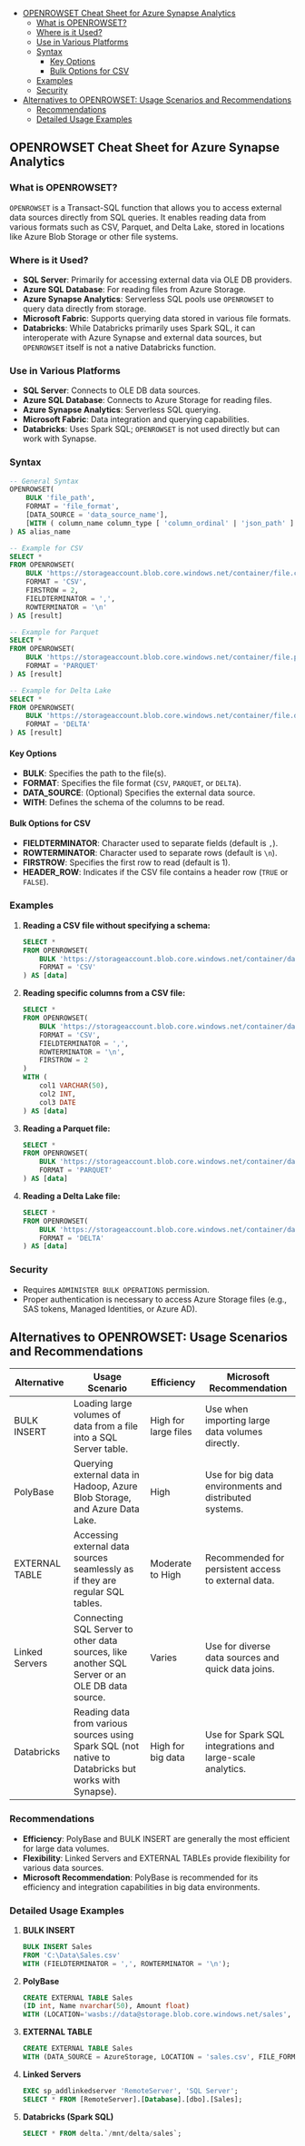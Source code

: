 - [OPENROWSET Cheat Sheet for Azure Synapse Analytics](#openrowset-cheat-sheet-for-azure-synapse-analytics)
  - [What is OPENROWSET?](#what-is-openrowset)
  - [Where is it Used?](#where-is-it-used)
  - [Use in Various Platforms](#use-in-various-platforms)
  - [Syntax](#syntax)
    - [Key Options](#key-options)
    - [Bulk Options for CSV](#bulk-options-for-csv)
  - [Examples](#examples)
  - [Security](#security)
- [Alternatives to OPENROWSET: Usage Scenarios and Recommendations](#alternatives-to-openrowset-usage-scenarios-and-recommendations)
  - [Recommendations](#recommendations)
  - [Detailed Usage Examples](#detailed-usage-examples)

## OPENROWSET Cheat Sheet for Azure Synapse Analytics

### What is OPENROWSET?

`OPENROWSET` is a Transact-SQL function that allows you to access external data sources directly from SQL queries. It enables reading data from various formats such as CSV, Parquet, and Delta Lake, stored in locations like Azure Blob Storage or other file systems.

### Where is it Used?

- **SQL Server**: Primarily for accessing external data via OLE DB providers.
- **Azure SQL Database**: For reading files from Azure Storage.
- **Azure Synapse Analytics**: Serverless SQL pools use `OPENROWSET` to query data directly from storage.
- **Microsoft Fabric**: Supports querying data stored in various file formats.
- **Databricks**: While Databricks primarily uses Spark SQL, it can interoperate with Azure Synapse and external data sources, but `OPENROWSET` itself is not a native Databricks function.

### Use in Various Platforms

- **SQL Server**: Connects to OLE DB data sources.
- **Azure SQL Database**: Connects to Azure Storage for reading files.
- **Azure Synapse Analytics**: Serverless SQL querying.
- **Microsoft Fabric**: Data integration and querying capabilities.
- **Databricks**: Uses Spark SQL; `OPENROWSET` is not used directly but can work with Synapse.

### Syntax
```sql
-- General Syntax
OPENROWSET(
    BULK 'file_path',
    FORMAT = 'file_format',
    [DATA_SOURCE = 'data_source_name'],
    [WITH ( column_name column_type [ 'column_ordinal' | 'json_path' ] )]
) AS alias_name

-- Example for CSV
SELECT * 
FROM OPENROWSET(
    BULK 'https://storageaccount.blob.core.windows.net/container/file.csv',
    FORMAT = 'CSV',
    FIRSTROW = 2,
    FIELDTERMINATOR = ',',
    ROWTERMINATOR = '\n'
) AS [result]

-- Example for Parquet
SELECT * 
FROM OPENROWSET(
    BULK 'https://storageaccount.blob.core.windows.net/container/file.parquet',
    FORMAT = 'PARQUET'
) AS [result]

-- Example for Delta Lake
SELECT * 
FROM OPENROWSET(
    BULK 'https://storageaccount.blob.core.windows.net/container/file.delta',
    FORMAT = 'DELTA'
) AS [result]
```

#### Key Options
- **BULK**: Specifies the path to the file(s).
- **FORMAT**: Specifies the file format (`CSV`, `PARQUET`, or `DELTA`).
- **DATA_SOURCE**: (Optional) Specifies the external data source.
- **WITH**: Defines the schema of the columns to be read.

#### Bulk Options for CSV
- **FIELDTERMINATOR**: Character used to separate fields (default is `,`).
- **ROWTERMINATOR**: Character used to separate rows (default is `\n`).
- **FIRSTROW**: Specifies the first row to read (default is 1).
- **HEADER_ROW**: Indicates if the CSV file contains a header row (`TRUE` or `FALSE`).

### Examples

1. **Reading a CSV file without specifying a schema:**
    ```sql
    SELECT * 
    FROM OPENROWSET(
        BULK 'https://storageaccount.blob.core.windows.net/container/data.csv',
        FORMAT = 'CSV'
    ) AS [data]
    ```

2. **Reading specific columns from a CSV file:**
    ```sql
    SELECT * 
    FROM OPENROWSET(
        BULK 'https://storageaccount.blob.core.windows.net/container/data.csv',
        FORMAT = 'CSV',
        FIELDTERMINATOR = ',',
        ROWTERMINATOR = '\n',
        FIRSTROW = 2
    )
    WITH (
        col1 VARCHAR(50),
        col2 INT,
        col3 DATE
    ) AS [data]
    ```

3. **Reading a Parquet file:**
    ```sql
    SELECT * 
    FROM OPENROWSET(
        BULK 'https://storageaccount.blob.core.windows.net/container/data.parquet',
        FORMAT = 'PARQUET'
    ) AS [data]
    ```

4. **Reading a Delta Lake file:**
    ```sql
    SELECT * 
    FROM OPENROWSET(
        BULK 'https://storageaccount.blob.core.windows.net/container/data.delta',
        FORMAT = 'DELTA'
    ) AS [data]
    ```

### Security
- Requires `ADMINISTER BULK OPERATIONS` permission.
- Proper authentication is necessary to access Azure Storage files (e.g., SAS tokens, Managed Identities, or Azure AD).

## Alternatives to OPENROWSET: Usage Scenarios and Recommendations

| Alternative      | Usage Scenario                                                                                             | Efficiency           | Microsoft Recommendation                             |
|------------------|------------------------------------------------------------------------------------------------------------|----------------------|------------------------------------------------------|
| BULK INSERT      | Loading large volumes of data from a file into a SQL Server table.                                         | High for large files | Use when importing large data volumes directly.      |
| PolyBase         | Querying external data in Hadoop, Azure Blob Storage, and Azure Data Lake.                                 | High                 | Use for big data environments and distributed systems.|
| EXTERNAL TABLE   | Accessing external data sources seamlessly as if they are regular SQL tables.                              | Moderate to High     | Recommended for persistent access to external data.  |
| Linked Servers   | Connecting SQL Server to other data sources, like another SQL Server or an OLE DB data source.             | Varies               | Use for diverse data sources and quick data joins.   |
| Databricks       | Reading data from various sources using Spark SQL (not native to Databricks but works with Synapse).       | High for big data    | Use for Spark SQL integrations and large-scale analytics. |

### Recommendations
- **Efficiency**: PolyBase and BULK INSERT are generally the most efficient for large data volumes.
- **Flexibility**: Linked Servers and EXTERNAL TABLEs provide flexibility for various data sources.
- **Microsoft Recommendation**: PolyBase is recommended for its efficiency and integration capabilities in big data environments.

### Detailed Usage Examples

1. **BULK INSERT**
   ```sql
   BULK INSERT Sales
   FROM 'C:\Data\Sales.csv'
   WITH (FIELDTERMINATOR = ',', ROWTERMINATOR = '\n');
   ```

2. **PolyBase**
   ```sql
   CREATE EXTERNAL TABLE Sales
   (ID int, Name nvarchar(50), Amount float)
   WITH (LOCATION='wasbs://data@storage.blob.core.windows.net/sales', DATA_SOURCE=AzureBlobStorage, FILE_FORMAT=CSVFormat);
   ```

3. **EXTERNAL TABLE**
   ```sql
   CREATE EXTERNAL TABLE Sales
   WITH (DATA_SOURCE = AzureStorage, LOCATION = 'sales.csv', FILE_FORMAT = CSVFormat);
   ```

4. **Linked Servers**
   ```sql
   EXEC sp_addlinkedserver 'RemoteServer', 'SQL Server';
   SELECT * FROM [RemoteServer].[Database].[dbo].[Sales];
   ```

5. **Databricks (Spark SQL)**
   ```sql
   SELECT * FROM delta.`/mnt/delta/sales`;
   ```
